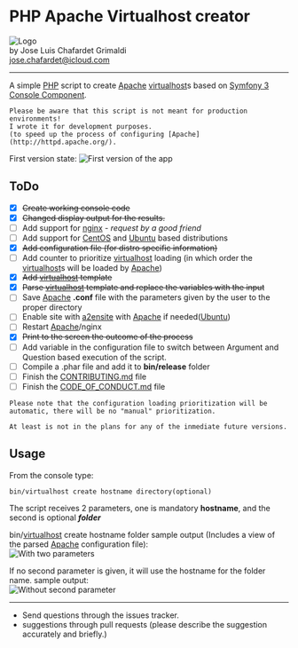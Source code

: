 # PHP Apache Virtualhost creator

![Logo](http://i.imgur.com/dzfZcU7.png?1)  
by Jose Luis Chafardet Grimaldi  
jose.chafardet@icloud.com
***
A simple [PHP](http://php.net/) script to create [Apache](http://httpd.apache.org/) [virtualhost](http://httpd.apache.org/docs/2.4/mod/core.html#virtualhost)s based on [Symfony 3](http://symfony.com/) [Console Component](http://symfony.com/doc/current/components/console.html).

```
Please be aware that this script is not meant for production environments! 
I wrote it for development purposes.
(to speed up the process of configuring [Apache](http://httpd.apache.org/).
```
First version state:
![First version of the app](http://i.imgur.com/kl64TxB.png)

## ToDo
- [x] ~~Create working console code~~
- [x] ~~Changed display output for the results.~~
- [ ] Add support for [nginx](https://nginx.org/en/) - _request by a good friend_
- [ ] Add support for [CentOS](https://www.centos.org/) and [Ubuntu](https://www.ubuntu.com/) based distributions
- [x] ~~Add configuration file (for distro specific information)~~
- [ ] Add counter to prioritize [virtualhost](http://httpd.apache.org/docs/2.4/mod/core.html#virtualhost) loading (in which order the [virtualhost](http://httpd.apache.org/docs/2.4/mod/core.html#virtualhost)s will be loaded by [Apache](http://httpd.apache.org/))
- [x] ~~Add [virtualhost](http://httpd.apache.org/docs/2.4/mod/core.html#virtualhost) template~~
- [x] ~~Parse [virtualhost](http://httpd.apache.org/docs/2.4/mod/core.html#virtualhost) template and replace the variables with the input~~
- [ ] Save [Apache](http://httpd.apache.org/) **.conf** file with the parameters given by the user to the proper directory
- [ ] Enable site with [a2ensite](http://manpages.ubuntu.com/manpages/trusty/man8/a2ensite.8.html) with [Apache](http://httpd.apache.org/) if needed([Ubuntu](https://www.ubuntu.com/))
- [ ] Restart [Apache](http://httpd.apache.org/)/nginx
- [x] ~~Print to the screen the outcome of the process~~
- [ ] Add variable in the configuration file to switch between Argument and Question based execution of the script.
- [ ] Compile a .phar file and add it to **bin/release** folder
- [ ] Finish the [CONTRIBUTING.md](CONTRIBUTING.md) file
- [ ] Finish the [CODE_OF_CONDUCT.md](CODE_OF_CONDUCT.md) file

```
Please note that the configuration loading prioritization will be
automatic, there will be no "manual" prioritization.
  
At least is not in the plans for any of the inmediate future versions.
```

## Usage

From the console type:
```
bin/virtualhost create hostname directory(optional)
```
The script receives 2 parameters, one is mandatory **hostname**, and the second is optional _**folder**_

bin/[virtualhost](http://httpd.apache.org/docs/2.4/mod/core.html#virtualhost) create hostname folder
sample output (Includes a view of the parsed [Apache](http://httpd.apache.org/) configuration file):  
![With two parameters](http://i.imgur.com/xhCNKUW.png)

If no second parameter is given, it will use the hostname for the folder name.
sample output:  
![Without second parameter](http://i.imgur.com/joJhBua.png)

***

* Send questions through the issues tracker.
* suggestions through pull requests (please describe the suggestion accurately and briefly.)


